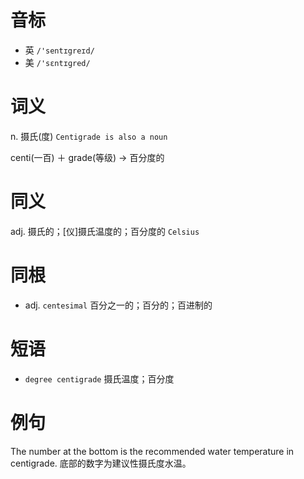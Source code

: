 # 音标

- 英 `/'sentɪgreɪd/`
- 美 `/'sɛntɪɡred/`

# 词义

n. 摄氏(度)
`Centigrade is also a noun`



centi(一百) ＋ grade(等级) → 百分度的

# 同义

adj. 摄氏的；[仪]摄氏温度的；百分度的
`Celsius`

# 同根

- adj. `centesimal` 百分之一的；百分的；百进制的

# 短语

- `degree centigrade` 摄氏温度；百分度

# 例句

The number at the bottom is the recommended water temperature in centigrade.
底部的数字为建议性摄氏度水温。


